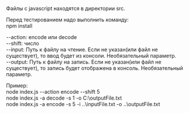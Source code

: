 Файлы с javascript находятся в директории src. </br>

Перед тестированием надо выполнить команду: <br/>
npm install <br/>

--action: encode или decode <br/>
--shift: число <br/>
--input: Путь к файлу на чтение. Если не указан(или файл не существует), то ввод будет из консоли. Необязательный параметр. <br/>
--output: Путь к файлу на запись. Если не указан(или файл не существует), то запись будет отображена в консоль. Необязательный параметр. <br/>

Пример:<br/>
    node index.js --action encode --shift 5<br/>
    node index.js -a decode -s 1 -o C:\outputFile.txt<br/>
    node index.js -a encode -s 5 -i ..\inputFile.txt -o ..\outputFile.txt <br/>